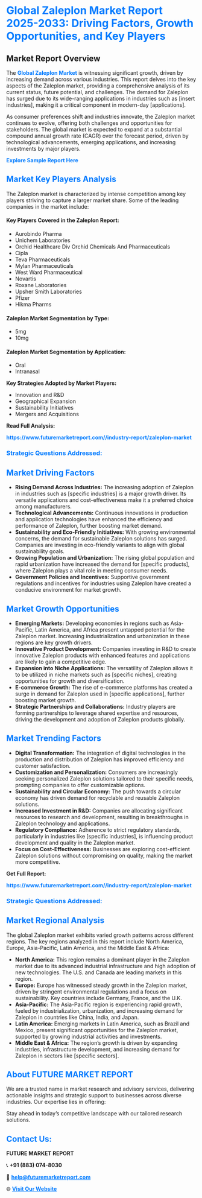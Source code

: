 <h1 style="color: #007BFF;">Global Zaleplon Market Report 2025-2033: Driving Factors, Growth Opportunities, and Key Players</h1>

<section id="overview">
<h2>Market Report Overview</h2>
<p>The <a href="https://www.futuremarketreport.com//industry-report/zaleplon-market" style="color: #007BFF; text-decoration: none;"><strong>Global Zaleplon Market</strong></a> is witnessing significant growth, driven by increasing demand across various industries. This report delves into the key aspects of the Zaleplon market, providing a comprehensive analysis of its current status, future potential, and challenges. The demand for Zaleplon has surged due to its wide-ranging applications in industries such as [insert industries], making it a critical component in modern-day [applications].</p>
<p>As consumer preferences shift and industries innovate, the Zaleplon market continues to evolve, offering both challenges and opportunities for stakeholders. The global market is expected to expand at a substantial compound annual growth rate (CAGR) over the forecast period, driven by technological advancements, emerging applications, and increasing investments by major players.</p>
</section>

<section id="overview">
<p><a href="https://www.futuremarketreport.com//request-sample/reportId=77397" style="color: #007BFF; text-decoration: none;"><strong>Explore Sample Report Here</strong></a></p>
</section>

<section id="key-players">
<h2 style="color: #007BFF;">Market Key Players Analysis</h2>
<p>The Zaleplon market is characterized by intense competition among key players striving to capture a larger market share. Some of the leading companies in the market include:</p>
<h4>Key Players Covered in the Zaleplon Report:</h4>
<ul><li>Aurobindo Pharma</li><li>Unichem Laboratories</li><li>Orchid Healthcare Div Orchid Chemicals And Pharmaceuticals</li><li>Cipla</li><li>Teva Pharmaceuticals</li><li>Mylan Pharmaceuticals</li><li>West Ward Pharmaceutical</li><li>Novartis</li><li>Roxane Laboratories</li><li>Upsher Smith Laboratories</li><li>Pfizer</li><li>Hikma Pharms</li></ul>
<h4>Zaleplon Market Segmentation by Type:</h4>
<ul><li>5mg</li><li>10mg</li></ul>

<h4>Zaleplon Market Segmentation by Application:</h4>
<ul><li>Oral</li><li>Intranasal</li></ul>
<p><strong>Key Strategies Adopted by Market Players:</strong></p>
<ul>
<li>Innovation and R&D</li>
<li>Geographical Expansion</li>
<li>Sustainability Initiatives</li>
<li>Mergers and Acquisitions</li>
</ul>
</section>

<section>
<p><strong>Read Full Analysis: </strong></p><a href="https://www.futuremarketreport.com//industry-report/zaleplon-market" style="color: #007BFF; text-decoration: none;"><strong>https://www.futuremarketreport.com//industry-report/zaleplon-market</strong></a>
<h3 style="color: #007BFF;">Strategic Questions Addressed:</h3>
</section>

<section id="driving-factors">
<h2 style="color: #007BFF;">Market Driving Factors</h2>
<ul>
<li><strong>Rising Demand Across Industries:</strong> The increasing adoption of Zaleplon in industries such as [specific industries] is a major growth driver. Its versatile applications and cost-effectiveness make it a preferred choice among manufacturers.</li>
<li><strong>Technological Advancements:</strong> Continuous innovations in production and application technologies have enhanced the efficiency and performance of Zaleplon, further boosting market demand.</li>
<li><strong>Sustainability and Eco-Friendly Initiatives:</strong> With growing environmental concerns, the demand for sustainable Zaleplon solutions has surged. Companies are investing in eco-friendly variants to align with global sustainability goals.</li>
<li><strong>Growing Population and Urbanization:</strong> The rising global population and rapid urbanization have increased the demand for [specific products], where Zaleplon plays a vital role in meeting consumer needs.</li>
<li><strong>Government Policies and Incentives:</strong> Supportive government regulations and incentives for industries using Zaleplon have created a conducive environment for market growth.</li>
</ul>
</section>

<section id="growth-opportunities">
<h2 style="color: #007BFF;">Market Growth Opportunities</h2>
<ul>
<li><strong>Emerging Markets:</strong> Developing economies in regions such as Asia-Pacific, Latin America, and Africa present untapped potential for the Zaleplon market. Increasing industrialization and urbanization in these regions are key growth drivers.</li>
<li><strong>Innovative Product Development:</strong> Companies investing in R&D to create innovative Zaleplon products with enhanced features and applications are likely to gain a competitive edge.</li>
<li><strong>Expansion into Niche Applications:</strong> The versatility of Zaleplon allows it to be utilized in niche markets such as [specific niches], creating opportunities for growth and diversification.</li>
<li><strong>E-commerce Growth:</strong> The rise of e-commerce platforms has created a surge in demand for Zaleplon used in [specific applications], further boosting market growth.</li>
<li><strong>Strategic Partnerships and Collaborations:</strong> Industry players are forming partnerships to leverage shared expertise and resources, driving the development and adoption of Zaleplon products globally.</li>
</ul>
</section>

<section id="trending-factors">
<h2 style="color: #007BFF;">Market Trending Factors</h2>
<ul>
<li><strong>Digital Transformation:</strong> The integration of digital technologies in the production and distribution of Zaleplon has improved efficiency and customer satisfaction.</li>
<li><strong>Customization and Personalization:</strong> Consumers are increasingly seeking personalized Zaleplon solutions tailored to their specific needs, prompting companies to offer customizable options.</li>
<li><strong>Sustainability and Circular Economy:</strong> The push towards a circular economy has driven demand for recyclable and reusable Zaleplon solutions.</li>
<li><strong>Increased Investment in R&D:</strong> Companies are allocating significant resources to research and development, resulting in breakthroughs in Zaleplon technology and applications.</li>
<li><strong>Regulatory Compliance:</strong> Adherence to strict regulatory standards, particularly in industries like [specific industries], is influencing product development and quality in the Zaleplon market.</li>
<li><strong>Focus on Cost-Effectiveness:</strong> Businesses are exploring cost-efficient Zaleplon solutions without compromising on quality, making the market more competitive.</li>
</ul>
</section>

<section>
<p><strong>Get Full Report: </strong></p><a href="https://www.futuremarketreport.com//industry-report/zaleplon-market" style="color: #007BFF; text-decoration: none;"><strong>https://www.futuremarketreport.com//industry-report/zaleplon-market</strong></a>
<h3 style="color: #007BFF;">Strategic Questions Addressed:</h3>
</section>


<section id="regional-analysis">
<h2 style="color: #007BFF;">Market Regional Analysis</h2>
<p>The global Zaleplon market exhibits varied growth patterns across different regions. The key regions analyzed in this report include North America, Europe, Asia-Pacific, Latin America, and the Middle East & Africa:</p>
<ul>
<li><strong>North America:</strong> This region remains a dominant player in the Zaleplon market due to its advanced industrial infrastructure and high adoption of new technologies. The U.S. and Canada are leading markets in this region.</li>
<li><strong>Europe:</strong> Europe has witnessed steady growth in the Zaleplon market, driven by stringent environmental regulations and a focus on sustainability. Key countries include Germany, France, and the U.K.</li>
<li><strong>Asia-Pacific:</strong> The Asia-Pacific region is experiencing rapid growth, fueled by industrialization, urbanization, and increasing demand for Zaleplon in countries like China, India, and Japan.</li>
<li><strong>Latin America:</strong> Emerging markets in Latin America, such as Brazil and Mexico, present significant opportunities for the Zaleplon market, supported by growing industrial activities and investments.</li>
<li><strong>Middle East & Africa:</strong> The region’s growth is driven by expanding industries, infrastructure development, and increasing demand for Zaleplon in sectors like [specific sectors].</li>
</ul>
</section>

<footer>
<h2 style="color: #007BFF;">About FUTURE MARKET REPORT</h2>
<p>We are a trusted name in market research and advisory services, delivering actionable insights and strategic support to businesses across diverse industries. Our expertise lies in offering:</p>

<p>Stay ahead in today’s competitive landscape with our tailored research solutions.</p>

<h2 style="color: #007BFF;">Contact Us:</h2>
<p><strong>FUTURE MARKET REPORT</strong></p>
<p>📞 <strong>+91 (883) 074-8030</strong></p>
<p>📧 <strong><a href="mailto:help@futuremarketreport.com" style="color: #007BFF;">help@futuremarketreport.com</a></strong></p>
<p>🌐 <strong><a href="https://www.futuremarketreport.com/" style="color: #007BFF;">Visit Our Website</a></strong></p>
</footer>